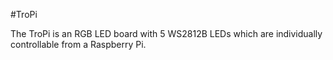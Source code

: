 <!--
---
name: TroPi
class: board
type: LED
formfactor: Custom
manufacturer: PiBorg
description: A five LED add on board.
url: https://www.piborg.org/tropi
buy: https://www.piborg.org/tropi
image: 'piborg-tropi.png'
pincount: 40
eeprom: no
power:
  '2':
ground:
  '6':
  '20':
  '30':
pin:
  '16':
    name: Clock
    mode: output
    active: low
  '18':
    name: Data
    mode: output
    active: low
-->
#TroPi

The TroPi is an RGB LED board with 5 WS2812B LEDs which are individually controllable from a Raspberry Pi.
